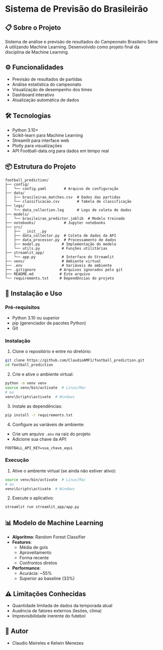 # Sistema de Previsão do Brasileirão

## 📋 Sobre o Projeto
Sistema de análise e previsão de resultados do Campeonato Brasileiro Série A utilizando Machine Learning. Desenvolvido como projeto final da disciplina de Machine Learning.

## ⚙️ Funcionalidades
- Previsão de resultados de partidas
- Análise estatística do campeonato
- Visualização de desempenho dos times
- Dashboard interativo
- Atualização automática de dados

## 🛠️ Tecnologias
- Python 3.10+
- Scikit-learn para Machine Learning
- Streamlit para interface web
- Plotly para visualizações
- API Football-data.org para dados em tempo real

## 📦 Estrutura do Projeto
```
football_prediction/
├── config/
│   └── config.yaml        # Arquivo de configuração
├── data/
│   ├── brasileirao_matches.csv  # Dados das partidas
│   └── classificacao.csv        # Tabela de classificação
├── logs/
│   └── data_collection.log      # Logs de coleta de dados
├── models/
│   └── brasileirao_predictor.joblib  # Modelo treinado
├── notebooks/             # Jupyter notebooks
├── src/
│   ├── __init__.py
│   ├── data_collector.py  # Coleta de dados da API
│   ├── data_processor.py  # Processamento de dados
│   ├── model.py          # Implementação do modelo
│   └── utils.py          # Funções utilitárias
├── streamlit_app/
│   └── app.py            # Interface do Streamlit
├── venv/                 # Ambiente virtual
├── .env                  # Variáveis de ambiente
├── .gitignore           # Arquivos ignorados pelo git
├── README.md            # Este arquivo
└── requirements.txt     # Dependências do projeto
```

## 🚀 Instalação e Uso

### Pré-requisitos
- Python 3.10 ou superior
- pip (gerenciador de pacotes Python)
- Git

### Instalação
1. Clone o repositório e entre no diretório:
```bash
git clone https://github.com/ClaudioAMF1/football_prediction.git
cd football_prediction
```

2. Crie e ative o ambiente virtual:
```bash
python -m venv venv
source venv/bin/activate  # Linux/Mac
# ou
venv\Scripts\activate  # Windows
```

3. Instale as dependências:
```bash
pip install -r requirements.txt
```

4. Configure as variáveis de ambiente:
- Crie um arquivo `.env` na raiz do projeto
- Adicione sua chave da API:
```env
FOOTBALL_API_KEY=sua_chave_aqui
```

### Execução
1. Ative o ambiente virtual (se ainda não estiver ativo):
```bash
source venv/bin/activate  # Linux/Mac
# ou
venv\Scripts\activate  # Windows
```

2. Execute o aplicativo:
```bash
streamlit run streamlit_app/app.py
```

## 📊 Modelo de Machine Learning
- **Algoritmo**: Random Forest Classifier
- **Features**: 
  - Média de gols
  - Aproveitamento
  - Forma recente
  - Confrontos diretos
- **Performance**:
  - Acurácia: ~55%
  - Superior ao baseline (33%)

## ⚠️ Limitações Conhecidas
- Quantidade limitada de dados da temporada atual
- Ausência de fatores externos (lesões, clima)
- Imprevisibilidade inerente do futebol

## 👥 Autor
- Claudio Meireles e Kelwin Menezes
